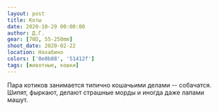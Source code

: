 ```yaml
---
layout: post
title: Коты
date: 2020-10-29 00:00:00
author: Д.Г.
gear: [70D, 55-250mm]
shoot_date: 2020-02-22
location: Нахабино
colors: ['0e0b08', '51412f']
tags: [животные, кошки]
---
```

Пара котиков занимается типично кошачьими делами -- собачатся. Шипят, фыркают, делают страшные морды и иногда даже лапами машут.
